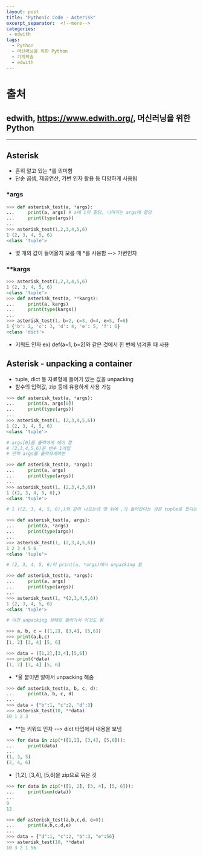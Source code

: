```yaml
---
layout: post
title: "Pythonic Code - Asterisk"
excerpt_separator:  <!--more-->
categories:
 - edwith
tags:
  - Python
  - 머신러닝을 위한 Python
  - 기계학습
  - edwith
---
```


<!--more-->

# 출처

## edwith, <https://www.edwith.org/>, 머신러닝을 위한 Python

---

## Asterisk

* 흔히 알고 있는 *를 의미함
* 단순 곱셈, 제곱연산, 가변 인자 활용 등 다양하게 사용됨

### *args

```python
>>> def asterisk_test(a, *args):
...     print(a, args) # a에 1이 할당, 나머지는 args에 할당
...     print(type(args))
...
>>> asterisk_test(1,2,3,4,5,6)
1 (2, 3, 4, 5, 6)
<class 'tuple'>
```

* 몇 개의 값이 들어올지 모를 때 *를 사용함 --> 가변인자

### **kargs

```python
>>> asterisk_test(1,2,3,4,5,6)
1 (2, 3, 4, 5, 6)
<class 'tuple'>
>>> def asterisk_test(a, **kargs):
...     print(a, kargs)
...     print(type(kargs))
...
>>> asterisk_test(1, b=2, c=3, d=4, e=5, f=6)
1 {'b': 2, 'c': 3, 'd': 4, 'e': 5, 'f': 6}
<class 'dict'>
```

* 키워드 인자 ex) def(a=1, b=2)와 같은 것에서 한 번에 넘겨줄 때 사용

## Asterisk - unpacking a container

* tuple, dict 등 자료형에 들어가 있는 값을 unpacking
* 함수의 입력값, zip 등에 유용하게 사용 가능

```python
>>> def asterisk_test(a, *args):
...     print(a, args[0])
...     print(type(args))
...
>>> asterisk_test(1, (2,3,4,5,6))
1 (2, 3, 4, 5, 6)
<class 'tuple'>

# args[0]을 출력하게 해야 함
# (2,3,4,5,6)은 변수 1개임
# 만약 args를 출력하게하면
```

```python
>>> def asterisk_test(a, *args):
...     print(a, args)
...     print(type(args))
...
>>> asterisk_test(1, (2,3,4,5,6))
1 ((2, 3, 4, 5, 6),)
<class 'tuple'>

# 1 ((2, 3, 4, 5, 6),)와 같이 나오는데 맨 뒤에 ,가 들어왔다는 것은 tuple로 왔다는 뜻
```

```python
>>> def asterisk_test(a, args):
...     print(a, *args)
...     print(type(args))
...
>>> asterisk_test(1, (2,3,4,5,6))
1 2 3 4 5 6
<class 'tuple'>

# (2, 3, 4, 5, 6)이 print(a, *args)에서 unpacking 됨
```

```python
>>> def asterisk_test(a, *args):
...     print(a, args)
...     print(type(args))
...
>>> asterisk_test(1, *(2,3,4,5,6))
1 (2, 3, 4, 5, 6)
<class 'tuple'>

# 이건 unpacking 상태로 들어가서 이것도 됨
```

```python
>>> a, b, c = ([1,2], [3,4], [5,6])
>>> print(a,b,c)
[1, 2] [3, 4] [5, 6]

>>> data = ([1,2],[3,4],[5,6])
>>> print(*data)
[1, 2] [3, 4] [5, 6]
```

* *울 붙이면 알아서 unpacking 해줌

```python
>>> def asterisk_test(a, b, c, d):
...     print(a, b, c, d)
...
>>> data = {"b":1, "c":2, "d":3}
>>> asterisk_test(10, **data)
10 1 2 3
```

* **는 키워드 인자 --> dict 타입에서 내용을 보냄

```python
>>> for data in zip(*([1,2], [3,4], [5,6])):
...     print(data)
...
(1, 3, 5)
(2, 4, 6)
```

* [1,2], [3,4], [5,6]을 zip으로 묶은 것

```python
>>> for data in zip(*([1, 2], [3, 4], [5, 6])):
...     print(sum(data))
...
9
12
```

```python
>>> def asterisk_test(a,b,c,d, e=0):
...     print(a,b,c,d,e)
...
>>> data = {"d":1, "c":2, "b":3, "e":56}
>>> asterisk_test(10, **data)
10 3 2 1 56
```